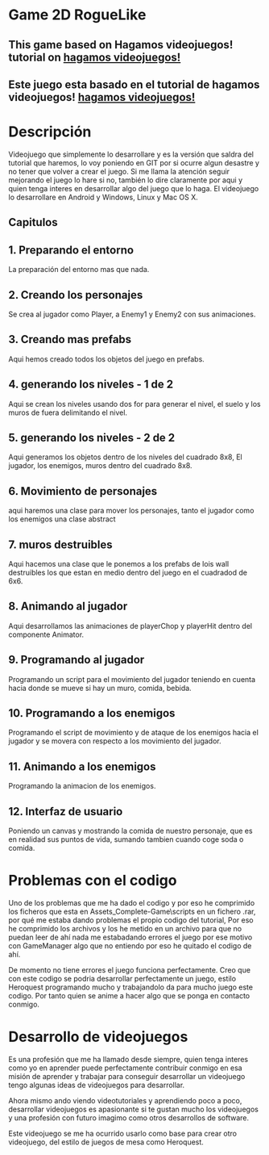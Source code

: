 # Game 2D RogueLike  

## This game based on Hagamos videojuegos! tutorial on [hagamos videojuegos!](https://www.youtube.com/watch?v=6fVsqbwhBvE&list=PLREdURb87ks1IqgB64xZLRlrQwrApJHPn)

## Este juego esta basado en el tutorial de hagamos videojuegos! [hagamos videojuegos!](https://www.youtube.com/watch?v=6fVsqbwhBvE&list=PLREdURb87ks1IqgB64xZLRlrQwrApJHPn)

# Descripción 

Videojuego que simplemente lo desarrollare y es la versión que saldra del tutorial que haremos, lo voy poniendo en GIT por si ocurre algun desastre y no tener que volver a crear el juego.
Si me llama la atención seguir mejorando el juego lo hare si no, también lo dire claramente por aqui y quien tenga interes en desarrollar algo del juego que lo haga. El videojuego lo desarrollare 
en Android y Windows, Linux y Mac OS X.

## Capitulos

## 1. Preparando el entorno 

La preparación del entorno mas que nada.

## 2. Creando los personajes 

Se crea al jugador como Player, a Enemy1 y Enemy2 con sus animaciones.

## 3. Creando mas prefabs

Aqui hemos creado todos los objetos del juego en prefabs.

## 4. generando los niveles - 1 de 2 

Aqui se crean los niveles usando dos for para generar el nivel, el suelo y los muros de fuera delimitando el nivel. 

## 5. generando los niveles - 2 de 2 

Aqui generamos los objetos dentro de los niveles del cuadrado 8x8, El jugador, los enemigos, muros dentro del cuadrado 8x8.

## 6. Movimiento de personajes 

aqui haremos una clase para mover los personajes, tanto el jugador como los enemigos una clase abstract

## 7. muros destruibles 

Aqui hacemos una clase que le ponemos a los prefabs de lois wall destruibles los que estan en medio dentro del juego en el cuadradod de 6x6.

## 8. Animando al jugador

Aqui desarrollamos las animaciones de playerChop y playerHit dentro del componente Animator.

## 9. Programando al jugador 

Programando un script para el movimiento del jugador teniendo en cuenta hacia donde se mueve si hay un muro, comida, bebida. 

## 10. Programando a los enemigos 

Programando el script de movimiento y de ataque de los enemigos hacia el jugador y se movera con respecto a los movimiento del jugador. 

## 11. Animando a los enemigos

Programando la animacion de los enemigos. 

## 12. Interfaz de usuario  

Poniendo un canvas y mostrando la comida de nuestro personaje, que es en realidad sus puntos de vida, sumando tambien cuando coge soda o comida. 

# Problemas con el codigo 

Uno de los problemas que me ha dado el codigo y por eso he comprimido los ficheros que esta en Assets\_Complete-Game\scripts en un fichero .rar, por qué me estaba dando problemas el propio codigo del tutorial,
Por eso he comprimido los archivos y los he metido en un archivo para que no puedan leer de ahí nada me estabadando errores el juego por ese motivo con GameManager algo que no entiendo por eso he quitado el codigo
de ahí.

De momento no tiene errores el juego funciona perfectamente. Creo que con este codigo se podria desarrollar perfectamente un juego, estilo Heroquest programando mucho y trabajandolo da para mucho juego este codigo.
Por tanto quien se anime a hacer algo que se ponga en contacto conmigo. 

# Desarrollo de videojuegos 

Es una profesión que me ha llamado desde siempre, quien tenga interes como yo en aprender puede perfectamente contribuir conmigo en esa misión de aprender y trabajar para conseguir desarrollar un videojuego tengo algunas ideas de videojuegos para desarrollar. 

Ahora mismo ando viendo videotutoriales y aprendiendo poco a poco, desarrollar videojuegos es apasionante si te gustan mucho los videojuegos y una profesión con futuro imagimo como otros desarrollos de software.

Este videojuego se me ha ocurrido usarlo como base para crear otro videojuego, del estilo de juegos de mesa como Heroquest.